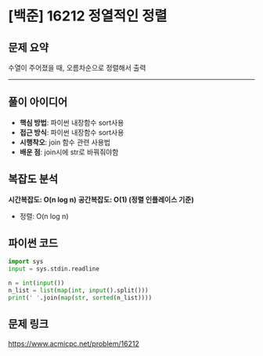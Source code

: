 # [백준] 16212 정열적인 정렬

## 문제 요약
수열이 주어졌을 때, 오름차순으로 정렬해서 출력

***

## 풀이 아이디어
- **핵심 방법**: 파이썬 내장함수 sort사용
- **접근 방식**: 파이썬 내장함수 sort사용
- **시행착오**: join 함수 관련 사용법
- **배운 점**: join시에 str로 바꿔줘야함

## 복잡도 분석
**시간복잡도: O(n log n)**
**공간복잡도: O(1) (정렬 인플레이스 기준)**
- 정렬: O(n log n)

## 파이썬 코드
```python
import sys
input = sys.stdin.readline

n = int(input())
n_list = list(map(int, input().split()))
print(' '.join(map(str, sorted(n_list))))
```

## 문제 링크
https://www.acmicpc.net/problem/16212
